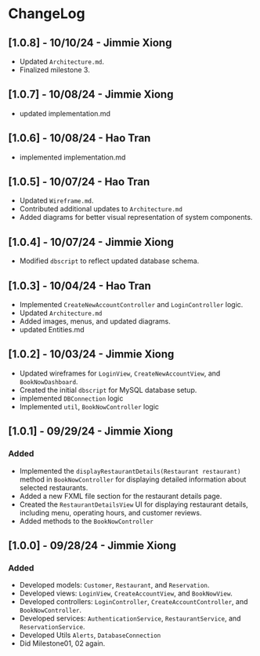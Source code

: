 # ChangeLog

## [1.0.8] - 10/10/24 - Jimmie Xiong
- Updated `Architecture.md`.
- Finalized milestone 3.

## [1.0.7] - 10/08/24 - Jimmie Xiong
- updated implementation.md

## [1.0.6] - 10/08/24 - Hao Tran
- implemented implementation.md

## [1.0.5] - 10/07/24 - Hao Tran
- Updated `Wireframe.md`.
- Contributed additional updates to `Architecture.md`
- Added diagrams for better visual representation of system components.

## [1.0.4] - 10/07/24 - Jimmie Xiong
- Modified `dbscript` to reflect updated database schema.

## [1.0.3] - 10/04/24 - Hao Tran
- Implemented `CreateNewAccountController` and `LoginController` logic.
- Updated `Architecture.md` 
- Added images, menus, and updated diagrams.
- updated Entities.md

## [1.0.2] - 10/03/24 - Jimmie Xiong
- Updated wireframes for `LoginView`, `CreateNewAccountView`, and `BookNowDashboard`.
- Created the initial `dbscript` for MySQL database setup.
- implemented `DBConnection` logic
- Implemented `util`, `BookNowController` logic

## [1.0.1] - 09/29/24 - Jimmie Xiong
### Added
- Implemented the `displayRestaurantDetails(Restaurant restaurant)` method in `BookNowController` for displaying detailed information about selected restaurants.
- Added a new FXML file section for the restaurant details page.
- Created the `RestaurantDetailsView` UI for displaying restaurant details, including menu, operating hours, and customer reviews.
- Added methods to the `BookNowController`

## [1.0.0] - 09/28/24 - Jimmie Xiong
### Added
- Developed models: `Customer`, `Restaurant`, and `Reservation`.
- Developed views: `LoginView`, `CreateAccountView`, and `BookNowView`.
- Developed controllers: `LoginController`, `CreateAccountController`, and `BookNowController`.
- Developed services: `AuthenticationService`, `RestaurantService`, and `ReservationService`.
- Developed Utils `Alerts`, `DatabaseConnection`
- Did Milestone01, 02 again. 